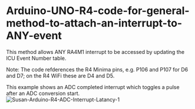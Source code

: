 # Arduino-UNO-R4-code-for-general-method-to-attach-an-interrupt-to-ANY-event
This method allows ANY RA4M1 interrupt to be accessed by updating the ICU Event Number table.

Note: The code refderences the R4 Minima pins, e.g. P106 and P107 for D6 and D7; on the R4 WiFi these are D4 and D5.

This example shows an ADC completed interrupt which toggles a pulse after an ADC conversion start.
![Susan-Arduino-R4-ADC-Interrupt-Latancy-1](https://github.com/TriodeGirl/Arduino-UNO-R4-code-for-general-method-to-attach-an-interrupt-to-ANY-event/assets/139503623/76e41349-516d-41f6-a6c3-9b498251d514)
